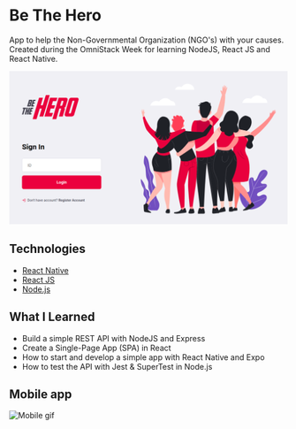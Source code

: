 # Be The Hero

App to help the Non-Governmental Organization (NGO's) with your causes. Created during the OmniStack Week for learning NodeJS, React JS and React Native.

![Be The Hero](https://raw.githubusercontent.com/renangabriel27/be-the-hero/master/.assets/be-the-hero.png)

## Technologies
* [React Native](https://github.com/facebook/react-native)
* [React JS](https://github.com/facebook/react)
* [Node.js](https://github.com/nodejs)

## What I Learned

* Build a simple REST API with NodeJS and Express
* Create a Single-Page App (SPA) in React
* How to start and develop a simple app with React Native and Expo
* How to test the API with Jest & SuperTest in Node.js

## Mobile app

![Mobile gif](https://github.com/renangabriel27/be-the-hero/blob/master/.assets/mobile.gif)
